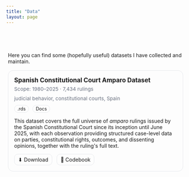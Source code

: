 ```yaml
---
title: "Data"
layout: page
---
```


<style>
/* Wrapper with subtle left + top breathing room */
.data-wrapper {
  padding-left: 5px;  
  padding-right: 20px;
  padding-top: 45px;    
  max-width: 900px;
  margin: auto;
}

/* Card grid */
.data-grid {
  display: grid;
  grid-template-columns: repeat(auto-fit, minmax(260px, 1fr));
  gap: 16px;
  margin-top: 16px;
}

.card {
  border: 1px solid #e5e7eb;
  border-radius: 14px;
  padding: 16px;
}

.card h3 {
  margin: 0 0 6px 0;
  font-size: 1.05rem;
}

.badge {
  display: inline-block;
  font-size: .78rem;
  padding: 2px 8px;
  border: 1px solid #e5e7eb;
  border-radius: 999px;
  margin-right: 6px;
}

.meta {
  font-size: .86rem;
  color: #6b7280;
  margin: 6px 0 10px;
}

.actions a {
  display: inline-block;
  margin-right: 8px;
  padding: 6px 10px;
  border: 1px solid #e5e7eb;
  border-radius: 10px;
  text-decoration: none;
}

.actions a:hover {
  background: #f9fafb;
}
</style>

<div class="data-wrapper">

Here you can find some (hopefully useful) datasets I have collected and maintain.

<div class="data-grid">

  <div class="card">
    <h3>Spanish Constitutional Court Amparo Dataset</h3>
    <div class="meta">Scope: 1980–2025 · 7,434 rulings</div>
    <div class="meta">judicial behavior, constitutional courts, Spain</div>
    <span class="badge">.rds</span>
    <span class="badge">Docs</span>
    <p>This dataset covers the full universe of <em>amparo</em> rulings issued by the Spanish Constitutional Court since its inception until June 2025, with each observation providing structured case-level data on parties, constitutional rights, outcomes, and dissenting opinions, together with the ruling's full text.</p>
    <div class="actions">
      <a href="./dataset-amparo.csv" download>⬇ Download</a>
      <a href="./codebook-amparo.pdf">📄 Codebook</a>
    </div>
  </div>

</div>

</div>

